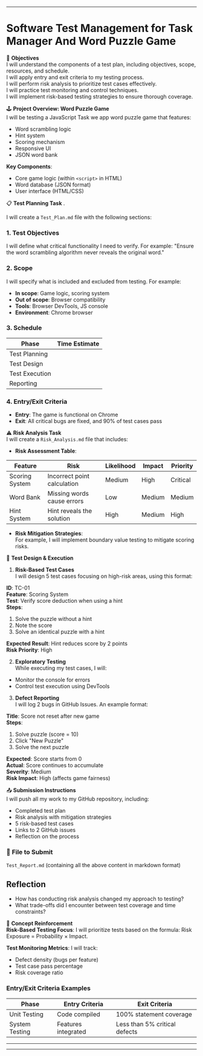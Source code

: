 
---

# Software Test Management for Task Manager And Word Puzzle Game

🎯 **Objectives**  
I will understand the components of a test plan, including objectives, scope, resources, and schedule.  
I will apply entry and exit criteria to my testing process.  
I will perform risk analysis to prioritize test cases effectively.  
I will practice test monitoring and control techniques.  
I will implement risk-based testing strategies to ensure thorough coverage.

🕹️ **Project Overview: Word Puzzle Game**  
I will be testing a JavaScript Task we app word puzzle game that features:  

- Word scrambling logic  
- Hint system  
- Scoring mechanism  
- Responsive UI  
- JSON word bank  

**Key Components**:  
- Core game logic (within `<script>` in HTML)  
- Word database (JSON format)  
- User interface (HTML/CSS)  

📋 **Test Planning Task**  .  

I will create a `Test_Plan.md` file with the following sections:

### 1. Test Objectives  
I will define what critical functionality I need to verify. For example: "Ensure the word scrambling algorithm never reveals the original word."

### 2. Scope  
I will specify what is included and excluded from testing. For example:  
- **In scope**: Game logic, scoring system  
- **Out of scope**: Browser compatibility  
- **Tools**: Browser DevTools, JS console  
- **Environment**: Chrome browser  

### 3. Schedule  
| Phase             | Time Estimate           |  
|-------------------|-------------------------|  
| Test Planning     |                         |  
| Test Design       |                         |  
| Test Execution    |                         |  
| Reporting         |                         |  

### 4. Entry/Exit Criteria  
- **Entry**: The game is functional on Chrome  
- **Exit**: All critical bugs are fixed, and 90% of test cases pass  

⚠️ **Risk Analysis Task**  
I will create a `Risk_Analysis.md` file that includes:  

- **Risk Assessment Table**:  

| Feature           | Risk                               | Likelihood | Impact | Priority  |  
|-------------------|------------------------------------|--------------|---------|-----------|  
| Scoring System    | Incorrect point calculation        | Medium       | High    | Critical  |  
| Word Bank         | Missing words cause errors         | Low          | Medium  | Medium    |  
| Hint System       | Hint reveals the solution          | High         | Medium  | High      |  

- **Risk Mitigation Strategies**:  
  For example, I will implement boundary value testing to mitigate scoring risks.

🧪 **Test Design & Execution**  
1. **Risk-Based Test Cases**  
I will design 5 test cases focusing on high-risk areas, using this format:  

**ID**: TC-01  
**Feature**: Scoring System  
**Test**: Verify score deduction when using a hint  
**Steps**:  
1. Solve the puzzle without a hint  
2. Note the score  
3. Solve an identical puzzle with a hint  

**Expected Result**: Hint reduces score by 2 points  
**Risk Priority**: High  

2. **Exploratory Testing**  
While executing my test cases, I will:  
- Monitor the console for errors  
- Control test execution using DevTools  

3. **Defect Reporting**  
I will log 2 bugs in GitHub Issues. An example format:  

**Title**: Score not reset after new game  
**Steps**:  
1. Solve puzzle (score = 10)  
2. Click "New Puzzle"  
3. Solve the next puzzle  

**Expected**: Score starts from 0  
**Actual**: Score continues to accumulate  
**Severity**: Medium  
**Risk Impact**: High (affects game fairness)  

📤 **Submission Instructions**  
I will push all my work to my GitHub repository, including:  

- Completed test plan  
- Risk analysis with mitigation strategies  
- 5 risk-based test cases  
- Links to 2 GitHub issues  
- Reflection on the process  

### 📜 **File to Submit**  
`Test_Report.md` (containing all the above content in markdown format)  

## Reflection  
- How has conducting risk analysis changed my approach to testing?  
- What trade-offs did I encounter between test coverage and time constraints?  

🧠 **Concept Reinforcement**  
**Risk-Based Testing Focus**: I will prioritize tests based on the formula: Risk Exposure = Probability × Impact.  

**Test Monitoring Metrics**: I will track:  
- Defect density (bugs per feature)  
- Test case pass percentage  
- Risk coverage ratio  

### Entry/Exit Criteria Examples  
| Phase             | Entry Criteria                  | Exit Criteria                     |  
|-------------------|--------------------------------|----------------------------------|  
| Unit Testing      | Code compiled                   | 100% statement coverage        |  
| System Testing    | Features integrated               | Less than 5% critical defects |  

---


---

